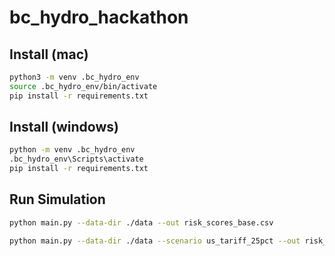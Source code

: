 # bc_hydro_hackathon

## Install (mac)

```sh
python3 -m venv .bc_hydro_env
source .bc_hydro_env/bin/activate
pip install -r requirements.txt
```

## Install (windows)

```sh
python -m venv .bc_hydro_env
.bc_hydro_env\Scripts\activate
pip install -r requirements.txt
```

## Run Simulation

```sh
python main.py --data-dir ./data --out risk_scores_base.csv
```

```sh
python main.py --data-dir ./data --scenario us_tariff_25pct --out risk_scores_tariff25.csv
```